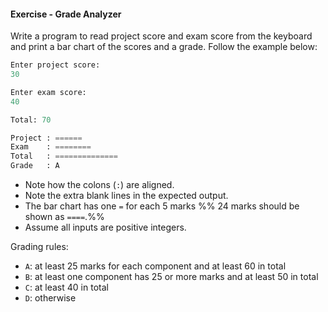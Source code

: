 #### Exercise - Grade Analyzer

Write a program to read project score and exam score from the keyboard and print a bar chart of the scores and a grade. Follow the example below:
```python
Enter project score:
30

Enter exam score:
40

Total: 70

Project : ======
Exam    : ========
Total   : ==============
Grade   : A
```

* Note how the colons (`:`) are aligned.
* Note the extra blank lines in the expected output.
* The bar chart has one `=` for each 5 marks %%&nbsp;24 marks should be shown as `====`.%%
* Assume all inputs are positive integers.

Grading rules: 
* `A`: at least 25 marks for each component and at least 60 in total
* `B`: at least one component has 25 or more marks and at least 50 in total 
* `C`: at least 40 in total
* `D`: otherwise